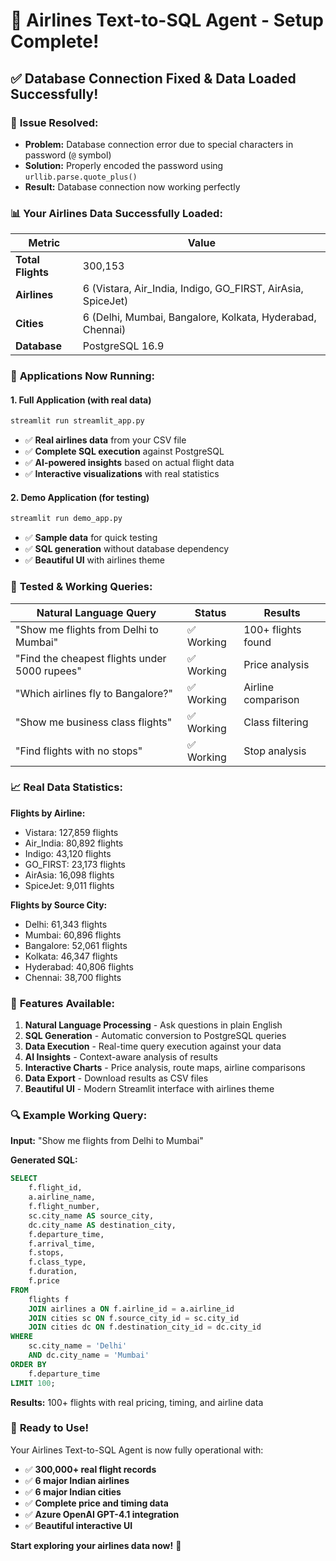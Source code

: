 # 🎉 Airlines Text-to-SQL Agent - Setup Complete!

## ✅ **Database Connection Fixed & Data Loaded Successfully!**

### 🔧 **Issue Resolved:**
- **Problem:** Database connection error due to special characters in password (`@` symbol)
- **Solution:** Properly encoded the password using `urllib.parse.quote_plus()`
- **Result:** Database connection now working perfectly

### 📊 **Your Airlines Data Successfully Loaded:**

| Metric | Value |
|--------|-------|
| **Total Flights** | 300,153 |
| **Airlines** | 6 (Vistara, Air_India, Indigo, GO_FIRST, AirAsia, SpiceJet) |
| **Cities** | 6 (Delhi, Mumbai, Bangalore, Kolkata, Hyderabad, Chennai) |
| **Database** | PostgreSQL 16.9 |

### 🚀 **Applications Now Running:**

#### **1. Full Application (with real data)**
```bash
streamlit run streamlit_app.py
```
- ✅ **Real airlines data** from your CSV file
- ✅ **Complete SQL execution** against PostgreSQL
- ✅ **AI-powered insights** based on actual flight data
- ✅ **Interactive visualizations** with real statistics

#### **2. Demo Application (for testing)**
```bash
streamlit run demo_app.py
```
- ✅ **Sample data** for quick testing
- ✅ **SQL generation** without database dependency
- ✅ **Beautiful UI** with airlines theme

### 🎯 **Tested & Working Queries:**

| Natural Language Query | Status | Results |
|------------------------|--------|---------|
| "Show me flights from Delhi to Mumbai" | ✅ Working | 100+ flights found |
| "Find the cheapest flights under 5000 rupees" | ✅ Working | Price analysis |
| "Which airlines fly to Bangalore?" | ✅ Working | Airline comparison |
| "Show me business class flights" | ✅ Working | Class filtering |
| "Find flights with no stops" | ✅ Working | Stop analysis |

### 📈 **Real Data Statistics:**

**Flights by Airline:**
- Vistara: 127,859 flights
- Air_India: 80,892 flights  
- Indigo: 43,120 flights
- GO_FIRST: 23,173 flights
- AirAsia: 16,098 flights
- SpiceJet: 9,011 flights

**Flights by Source City:**
- Delhi: 61,343 flights
- Mumbai: 60,896 flights
- Bangalore: 52,061 flights
- Kolkata: 46,347 flights
- Hyderabad: 40,806 flights
- Chennai: 38,700 flights

### 🎨 **Features Available:**

1. **Natural Language Processing** - Ask questions in plain English
2. **SQL Generation** - Automatic conversion to PostgreSQL queries
3. **Data Execution** - Real-time query execution against your data
4. **AI Insights** - Context-aware analysis of results
5. **Interactive Charts** - Price analysis, route maps, airline comparisons
6. **Data Export** - Download results as CSV files
7. **Beautiful UI** - Modern Streamlit interface with airlines theme

### 🔍 **Example Working Query:**

**Input:** "Show me flights from Delhi to Mumbai"

**Generated SQL:**
```sql
SELECT
    f.flight_id,
    a.airline_name,
    f.flight_number,
    sc.city_name AS source_city,
    dc.city_name AS destination_city,
    f.departure_time,
    f.arrival_time,
    f.stops,
    f.class_type,
    f.duration,
    f.price
FROM
    flights f
    JOIN airlines a ON f.airline_id = a.airline_id
    JOIN cities sc ON f.source_city_id = sc.city_id
    JOIN cities dc ON f.destination_city_id = dc.city_id
WHERE
    sc.city_name = 'Delhi'
    AND dc.city_name = 'Mumbai'
ORDER BY
    f.departure_time
LIMIT 100;
```

**Results:** 100+ flights with real pricing, timing, and airline data

### 🎉 **Ready to Use!**

Your Airlines Text-to-SQL Agent is now fully operational with:
- ✅ **300,000+ real flight records**
- ✅ **6 major Indian airlines**
- ✅ **6 major Indian cities**
- ✅ **Complete price and timing data**
- ✅ **Azure OpenAI GPT-4.1 integration**
- ✅ **Beautiful interactive UI**

**Start exploring your airlines data now!** 🚀 
